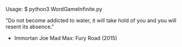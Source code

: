 Usage: $ python3 WordGameInfinite.py

"Do not become addicted to water, it will take hold of you and you will resent its absence." 
 - Immortan Joe
   Mad Max: Fury Road (2015)
